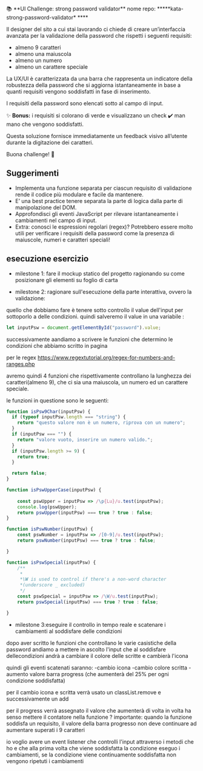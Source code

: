<aside>
📚 **UI Challenge: strong password validator**
nome repo: *****kata-strong-password-validator*
****

Il designer del sito a cui stai lavorando ci chiede di creare un’interfaccia avanzata per la validazione della password che rispetti i seguenti requisiti:

- almeno 9 caratteri
- almeno una maiuscola
- almeno un numero
- almeno un carattere speciale

La UX/UI è caratterizzata da una barra che rappresenta un indicatore della robustezza della password che si aggiorna istantaneamente in base a quanti requisiti vengono soddisfatti in fase di inserimento.

I requisiti della password sono elencati sotto al campo di input.

✨ **Bonus:** i requisiti si colorano di verde e visualizzano un check ✔️ man mano che vengono soddisfatti.

Questa soluzione fornisce immediatamente un feedback visivo all’utente durante la digitazione dei caratteri.

Buona challenge! 🔐

</aside>

## Suggerimenti

- Implementa una funzione separata per ciascun requisito di validazione rende il codice più modulare e facile da mantenere.
- E’ una best practice tenere separata la parte di logica dalla parte di manipolazione del DOM.
- Approfondisci gli eventi JavaScript per rilevare istantaneamente i cambiamenti nel campo di input.
- Extra: conosci le espressioni regolari (regex)? Potrebbero essere molto utili per verificare i requisiti della password come la presenza di maiuscole, numeri e caratteri speciali!

## esecuzione esercizio

- milestone 1: fare il mockup statico del progetto ragionando su come posizionare gli elementi su foglio di carta

- milestone 2: ragionare sull'esecuzione della parte interattiva, ovvero la validazione:

quello che dobbiamo fare è tenere sotto controllo il value dell'input per sottoporlo a delle condizioni.
quindi salveremo il value in una variabile :

```js
let inputPsw = document.getElementById("password").value;
```

successivamente aandiamo a scrivere le funzioni che determino le condizioni che abbiamo scritto in pagina

per le regex https://www.regextutorial.org/regex-for-numbers-and-ranges.php

avremo quindi 4 funzioni che rispettivamente controllano la lunghezza dei caratteri(almeno 9), che ci sia una maiuscola, un numero ed un carattere speciale.

le funzioni in questione sono le seguenti:

```js
function isPsw9Char(inputPsw) {
  if (typeof inputPsw.length === "string") {
    return "questo valore non è un numero, riprova con un numero";
  }
  if (inputPsw === "") {
    return "valore vuoto, inserire un numero valido.";
  }
  if (inputPsw.length >= 9) {
    return true;
  }

  return false;
}

function isPswUpperCase(inputPsw) {
   
    const pswUpper = inputPsw => /\p{Lu}/u.test(inputPsw);
    console.log(pswUpper);
    return pswUpper(inputPsw) === true ? true : false;
}

function isPswNumber(inputPsw) {
    const pswNumber = inputPsw => /[0-9]/u.test(inputPsw);
    return pswNumber(inputPsw) === true ? true : false;

}

function isPswSpecial(inputPsw) {
    /**
     * 
     *\W is used to control if there's a non-word character
     *(underscore _ excluded)
     */
    const pswSpecial = inputPsw => /\W/u.test(inputPsw);
    return pswSpecial(inputPsw) === true ? true : false;

}
```

* milestone 3:eseguire il controllo in tempo reale e scatenare i cambiamenti al soddisfare delle condizioni 

dopo aver scritto le funzioni che controllano le varie casistiche della password andiamo a mettere in ascolto l'input che al soddisfare dellecondizioni andrà a cambiare il colore delle scritte e cambierà l'icona 

quindi gli eventi scatenati saranno:
-cambio icona
-cambio colore scritta 
-aumento valore barra progress (che aumenterà del 25% per ogni condizione soddisfatta)

per il cambio icona e scritta verrà usato un classList.remove e successivamente un add

per il progress verrà assegnato il valore che aumenterà di volta in volta
ha senso mettere il contatore nella funzione ?
importante: quando la funzione soddisfa un requisito, il valore della barra progresso non deve continuare ad aumentare superati i 9 caratteri 

io voglio avere un event listener che controlli l'input attraverso i metodi che ho e che alla prima volta che viene soddisfatta la condizione eseguo i cambiamenti, se la condizione viene continuamente soddisfatta non vengono ripetuti i cambiamenti 